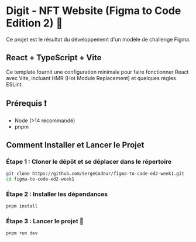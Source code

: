 # Digit - NFT Website (Figma to Code Edition 2) 🚀

Ce projet est le résultat du développement d'un modèle de challenge Figma.

## React + TypeScript + Vite

Ce template fournit une configuration minimale pour faire fonctionner React avec Vite, incluant HMR (Hot Module Replacement) et quelques règles ESLint.

## Prérequis ❗

- Node (>14 recommandé)
- pnpm

## Comment Installer et Lancer le Projet

### Étape 1 : Cloner le dépôt et se déplacer dans le répertoire

```sh
git clone https://github.com/SergeCodeur/figma-to-code-ed2-week1.git
cd figma-to-code-ed2-week1
```

### Étape 2 : Installer les dépendances

```sh
pnpm install
```

### Étape 3 : Lancer le projet 🚀

```sh
pnpm run dev
```
